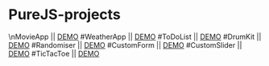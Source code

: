# PureJS-projects
\nMovieApp || [DEMO](https://dontmeway.github.io/movie-app/)
#WeatherApp || [DEMO](http://dontmeway.github.io/Weather-App/)
#ToDoList || [DEMO](https://dontmeway.github.io/ToDo-List/)
#DrumKit || [DEMO](https://dontmeway.github.io/Drum-Kit/)
#Randomiser || [DEMO](https://dontmeway.github.io/Random-choice-picker/)
#CustomForm || [DEMO](https://dontmeway.github.io/form-input-wave/)
#CustomSlider || [DEMO](https://dontmeway.github.io/background-slider/)
#TicTacToe || [DEMO](https://dontmeway.github.io/tic-tac-toe/)
